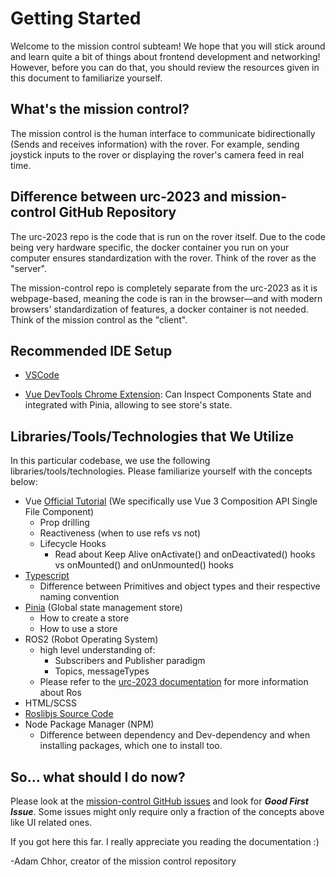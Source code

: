 # Getting Started

Welcome to the mission control subteam! We hope that you will stick around and learn quite a bit of things about frontend development and networking! However, before you can do that, you should review the resources given in this document to familiarize yourself.

## What's the mission control?

The mission control is the human interface to communicate bidirectionally (Sends and receives information) with the rover. For example, sending joystick inputs to the rover or displaying the rover's camera feed in real time.

## Difference between urc-2023 and mission-control GitHub Repository

The urc-2023 repo is the code that is run on the rover itself. Due to the code being very hardware specific, the docker container you run on your computer ensures standardization with the rover. Think of the rover as the "server".

The mission-control repo is completely separate from the urc-2023 as it is webpage-based, meaning the code is ran in the browser—and with modern browsers' standardization of features, a docker container is not needed. Think of the mission control as the "client".

## Recommended IDE Setup

- [VSCode](https://code.visualstudio.com/)

- [Vue DevTools Chrome Extension](https://devtools.vuejs.org/getting-started/installation): Can Inspect Components State and integrated with Pinia, allowing to see store's state.

## Libraries/Tools/Technologies that We Utilize

In this particular codebase, we use the following libraries/tools/technologies. Please familiarize yourself with the concepts below:

- Vue [Official Tutorial](https://vuejs.org/tutorial/#step-1) (We specifically use Vue 3 Composition API Single File Component)
  - Prop drilling
  - Reactiveness (when to use refs vs not)
  - Lifecycle Hooks
    - Read about Keep Alive onActivate() and onDeactivated() hooks vs onMounted() and onUnmounted() hooks
- [Typescript](https://www.typescriptlang.org/docs/handbook/typescript-in-5-minutes-oop.html)
  - Difference between Primitives and object types and their respective naming convention
- [Pinia](https://pinia.vuejs.org/) (Global state management store)
  - How to create a store
  - How to use a store
- ROS2 (Robot Operating System)
  - high level understanding of:
    - Subscribers and Publisher paradigm
    - Topics, messageTypes
  - Please refer to the [urc-2023 documentation](https://github.com/TrickfireRobotics/urc-2023) for more information about Ros
- HTML/SCSS
- [Roslibjs Source Code](https://github.com/RobotWebTools/roslibjs)
- Node Package Manager (NPM)
  - Difference between dependency and Dev-dependency and when installing packages, which one to install too.

## So... what should I do now?

Please look at the [mission-control GitHub issues](https://github.com/TrickfireRobotics/mission-control/issues) and look for **_Good First Issue_**. Some issues might only require only a fraction of the concepts above like UI related ones.

If you got here this far. I really appreciate you reading the documentation :)

-Adam Chhor, creator of the mission control repository
